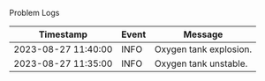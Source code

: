 Problem Logs

| Timestamp | Event | Message |
|---|---|---|
| 2023-08-27 11:40:00 | INFO | Oxygen tank explosion. |
| 2023-08-27 11:35:00 | INFO | Oxygen tank unstable. |
